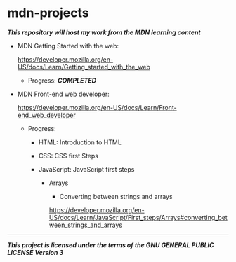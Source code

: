 # mdn-projects

***This repository will host my work from the MDN learning content***

- MDN Getting Started with the web:

  https://developer.mozilla.org/en-US/docs/Learn/Getting_started_with_the_web

    - Progress: ***COMPLETED***


- MDN Front-end web developer:

  https://developer.mozilla.org/en-US/docs/Learn/Front-end_web_developer

  - Progress:

      - HTML: Introduction to HTML

      - CSS: CSS first Steps

      - JavaScript: JavaScript first steps

        - Arrays

          - Converting between strings and arrays

          https://developer.mozilla.org/en-US/docs/Learn/JavaScript/First_steps/Arrays#converting_between_strings_and_arrays
---

***This project is licensed under the terms of the GNU GENERAL PUBLIC LICENSE
     Version 3***
